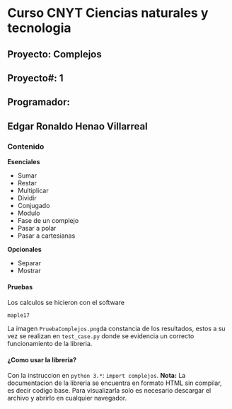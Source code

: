# Curso CNYT Ciencias naturales y tecnologia
## Proyecto: Complejos
## Proyecto#: 1
## Programador: 
## Edgar Ronaldo Henao Villarreal

### Contenido
__Esenciales__
- Sumar
- Restar
- Multiplicar
- Dividir
- Conjugado
- Modulo
- Fase de un complejo
- Pasar a polar
- Pasar a cartesianas

__Opcionales__
- Separar
- Mostrar

#### Pruebas
Los calculos se hicieron con el software 
``` 
maple17 
```
La imagen ```PruebaComplejos.png```da constancia de los resultados, estos a su vez
se realizan en ```test_case.py``` donde se evidencia un correcto funcionamiento de 
la libreria.

#### ¿Como usar la libreria?
Con la instruccion en ```python 3.*```:
```import complejos```.
__Nota:__ La documentacion de la libreria se encuentra en formato HTML sin compilar, es decir codigo base. Para visualizarla solo es necesario descargar el archivo y abrirlo en cualquier navegador.
